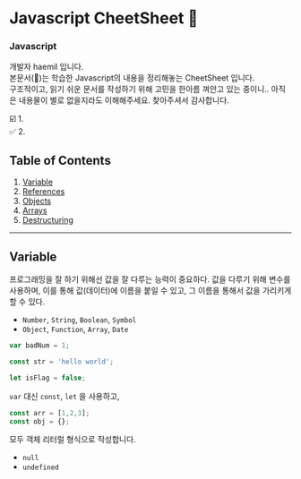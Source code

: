 # Javascript CheetSheet :page_facing_up:


### Javascript
개발자 haemil 입니다.  
본문서(:page_facing_up:)는 학습한 Javascript의 내용을 정리해놓는 CheetSheet 입니다.  
구조적이고, 읽기 쉬운 문서를 작성하기 위해 고민을 한아름 껴안고 있는 중이니.. 아직은 내용물이 별로 없을지라도 이해해주세요. 찾아주셔서 감사합니다.

:ballot_box_with_check: 1.   
:white_check_mark: 2. 

## Table of Contents

  1. [Variable](#variable)
  1. [References](#references)
  1. [Objects](#objects)
  1. [Arrays](#arrays)
  1. [Destructuring](#destructuring)


---

## Variable
프로그래밍을 잘 하기 위해선 값을 잘 다루는 능력이 중요하다. 값을 다루기 위해 변수를 사용하며, 이를 통해 값(데이터)에 이름을 붙일 수 있고, 그 이름을 통해서 값을 가리키게 할 수 있다.  


- `Number`, `String`, `Boolean`, `Symbol`
- `Object`, `Function`, `Array`, `Date`

```javascript
var badNum = 1;

const str = 'hello world';

let isFlag = false;
```

`var` 대신 `const`, `let` 을 사용하고,  

```javascript
const arr = [1,2,3];
const obj = {};

```

모두 객체 리터럴 형식으로 작성합니다. 




- `null`
- `undefined`
